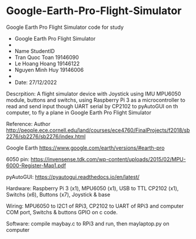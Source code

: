 # Google-Earth-Pro-Flight-Simulator
Google Earth Pro Flight Simulator code for study

* Google Earth Pro Flight Simulator
*
* Name              StudentID
* Tran Quoc Toan 	  19146090
* Le Hoang Hoang	  19146122
* Nguyen Minh Huy 	19146006
* 
* Date: 27/12/2022

Descrpition: A flight simulator device with Joystick using IMU MPU6050 module, buttons and switchs, using Raspberry Pi 3 as a microcontroller to read and send input though UART serial by CP2102 to pyAutoGUI on th computer, to fly a plane in Google Earth Pro Flight Simulator

Reference: 
Author http://people.ece.cornell.edu/land/courses/ece4760/FinalProjects/f2018/sb2276/sb2276/sb2276/index.html

Google Earth https://www.google.com/earth/versions/#earth-pro

6050 pin: https://invensense.tdk.com/wp-content/uploads/2015/02/MPU-6000-Register-Map1.pdf

pyAutoGUI: https://pyautogui.readthedocs.io/en/latest/

Hardware: Raspberry Pi 3 (x1), MPU6050 (x1), USB to TTL CP2102 (x1), Switchs (x6), Buttons (x7), Joystick & base

Wiring: MPU6050 to I2C1 of RPi3, CP2102 to UART of RPi3 and computer COM port, Switchs & buttons GPIO on c code.

Software: compile maybay.c to RPi3 and run, then maylaptop.py on computer
